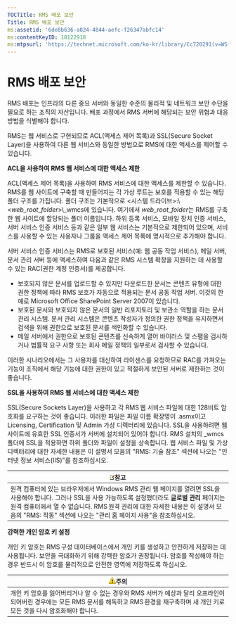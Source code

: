```yaml
---
TOCTitle: RMS 배포 보안
Title: RMS 배포 보안
ms:assetid: '6de8b636-a824-4844-aefc-f26347abfc14'
ms:contentKeyID: 18122918
ms:mtpsurl: 'https://technet.microsoft.com/ko-kr/library/Cc720291(v=WS.10)'
---
```


RMS 배포 보안
=============

RMS 배포는 인프라의 다른 중요 서버와 동일한 수준의 물리적 및 네트워크 보안 수단을 필요로 하는 조직의 자산입니다. 배포 과정에서 RMS 서버에 해당되는 보안 위협과 대응 방법을 식별해야 합니다.

RMS는 웹 서비스로 구현되므로 ACL(액세스 제어 목록)과 SSL(Secure Socket Layer)을 사용하여 다른 웹 서비스와 동일한 방법으로 RMS에 대한 액세스를 제어할 수 있습니다.

**ACL을 사용하여 RMS 웹 서비스에 대한 액세스 제한**

ACL(액세스 제어 목록)을 사용하여 RMS 서비스에 대한 액세스를 제한할 수 있습니다. RMS를 웹 사이트에 구축할 때 만들어지는 각 가상 루트는 보호를 적용할 수 있는 해당 폴더 구조를 가집니다. 폴더 구조는 기본적으로 &lt;시스템 드라이브&gt;:\\&lt;*web\_root\_folder*&gt;\\\_wmcs에 있습니다. 여기에서 *web\_root\_folder*는 RMS를 구축한 웹 사이트에 할당되는 폴더 이름입니다. 하위 등록 서비스, 모바일 장치 인증 서비스, 서버 서비스 인증 서비스 등과 같은 일부 웹 서비스는 기본적으로 제한되어 있으며, 서비스를 사용할 수 있는 사용자나 그룹을 액세스 제어 목록에 명시적으로 추가해야 합니다.

서버 서비스 인증 서비스는 RMS로 보호된 서비스(예: 웹 공동 작업 서비스), 메일 서버, 문서 관리 서버 등에 액세스하여 다음과 같은 RMS 시스템 확장을 지원하는 데 사용할 수 있는 RAC(권한 계정 인증서)를 제공합니다.

-   보호되지 않은 문서를 업로드할 수 있지만 다운로드한 문서는 콘텐츠 유형에 대한 권한 정책에 따라 RMS 보호가 자동으로 적용되는 문서 공동 작업 서버. 이것의 한 예로 Microsoft Office SharePoint Server 2007이 있습니다.
-   보호된 문서와 보호되지 않은 문서의 일반 리포지토리 및 보관소 역할을 하는 문서 관리 시스템. 문서 관리 시스템은 콘텐츠 작성자가 정의한 권한 정책을 유지하면서 검색을 위해 권한으로 보호된 문서를 색인화할 수 있습니다.
-   메일 서버에서 권한으로 보호된 콘텐츠를 신속하게 열어 바이러스 및 스팸을 검사하거나 법률적 요구 사항 또는 회사 메일 정책의 일부로서 검사할 수 있습니다.

이러한 시나리오에서는 그 사용자를 대신하여 라이센스를 요청하므로 RAC를 가져오는 기능이 조직에서 해당 기능에 대한 권한이 있고 적절하게 보안된 서버로 제한하는 것이 좋습니다.

**SSL을 사용하여 RMS 웹 서비스에 대한 액세스 제한**

SSL(Secure Sockets Layer)을 사용하고 각 RMS 웹 서비스 파일에 대한 128비트 암호화를 요구하는 것이 좋습니다. 이러한 파일은 파일 이름 확장명이 .asmx이고 Licensing, Certification 및 Admin 가상 디렉터리에 있습니다. SSL을 사용하려면 웹 사이트에 유효한 SSL 인증서가 서버에 설치되어 있어야 합니다. RMS 설치의 \_wmcs 폴더에 SSL을 적용하면 하위 폴더와 파일이 설정을 상속합니다. 웹 서비스 파일 및 가상 디렉터리에 대한 자세한 내용은 이 설명서 모음의 "RMS: 기술 참조" 섹션에 나오는 "인터넷 정보 서비스(IIS)"를 참조하십시오.

| ![](images/Cc720291.note(WS.10).gif)참고                                                                                                                                                                                                                                             |
|-------------------------------------------------------------------------------------------------------------------------------------------------------------------------------------------------------------------------------------------------------------------------------------------------------------------|
| 원격 컴퓨터에 있는 브라우저에서 Windows RMS 관리 웹 페이지를 열려면 SSL을 사용해야 합니다. 그러나 SSL을 사용 가능하도록 설정했더라도 **글로벌 관리** 페이지는 원격 컴퓨터에서 열 수 없습니다. RMS 원격 관리에 대한 자세한 내용은 이 설명서 모음의 "RMS: 작동" 섹션에 나오는 "관리 홈 페이지 사용"을 참조하십시오. |

**강력한 개인 암호 키 설정**

개인 키 암호는 RMS 구성 데이터베이스에서 개인 키를 생성하고 안전하게 저장하는 데 사용됩니다. 보안을 극대화하기 위해 강력한 암호가 권장됩니다. 암호를 작성해야 하는 경우 반드시 이 암호를 물리적으로 안전한 영역에 저장하도록 하십시오.

| ![](images/Cc720291.Caution(WS.10).gif)주의                                                                                                                        |
|-------------------------------------------------------------------------------------------------------------------------------------------------------------------------------------------------|
| 개인 키 암호를 잃어버리거나 알 수 없는 경우와 RMS 서버가 예상과 달리 오프라인이 되어버린 경우에는 모든 RMS 문서를 해독하고 RMS 환경을 재구축하며 새 개인 키로 모든 것을 다시 암호화해야 합니다. |
